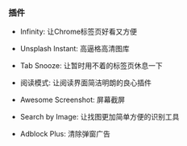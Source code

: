 ### 插件

- Infinity: 让Chrome标签页好看又方便
- Unsplash Instant: 高逼格高清图库

- Tab Snooze: 让暂时用不着的标签页休息一下

- 阅读模式: 让阅读界面简洁明朗的良心插件

- Awesome Screenshot: 屏幕截屏
- Search by Image: 让找图更加简单方便的识别工具

- Adblock Plus: 清除弹窗广告
